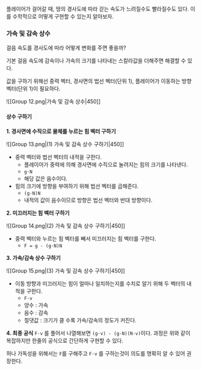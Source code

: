 플레이어가 걸어갈 때, 땅의 경사도에 따라 걷는 속도가 느려질수도 빨라질수도 있다. 
이를 수학적으로 어떻게 구현할 수 있는지 알아보자.


### 가속 및 감속 상수
걸음 속도를 경사도에 따라 어떻게 변화를 주면 좋을까?

기본 걸음 속도에 감속이나 가속의 크기를 나타내는 스칼라값을 더해주면 해결할 수 있다.

값을 구하기 위해선 중력 벡터, 경사면의 법선 벡터(단위 1), 플레이어가 이동하는 방향 벡터(단위 1)이 필요하다.

![[Group 12.png|가속 및 감속 상수|450]]

#### 상수 구하기
**1. 경사면에 수직으로 물체를 누르는 힘 벡터 구하기**

![[Group 13.png|(1) 가속 및 감속 상수 구하기|450]]
- 중력 벡터와 법선 벡터의 내적을 구한다.
	- 플레이어가 중력에 의해 경사면에 수직으로 눌려지는 힘의 크기를 나타낸다.
	- `g⋅N`
	- 해당 값은 음수이다.
- 힘의 크기에 방향을 부여하기 위해 법선 벡터를 곱해준다.
	- `(g⋅N)N`
	- 내적의 값이 음수이므로 방향은 법선 벡터와 반대 방향이다.

**2. 미끄러지는 힘 벡터 구하기**

![[Group 14.png|(2) 가속 및 감속 상수 구하기|450]]
- 중력 벡터와 누르는 힘 벡터를 빼서 미끄러지는 힘 벡터를 구한다.
	- `F = g - (g⋅N)N`

**3. 가속/감속 상수 구하기**

![[Group 15.png|(3) 가속 및 감속 상수 구하기|450]]
- 이동 방향과 미끄러지는 힘이 얼마나 일치하는지를 수치로 알기 위해 두 벡터의 내적을 구한다.
	- `F⋅v` 
	- 양수 : 가속
	- 음수 : 감속
	- 절댓값 : 크기가 클 수록 가속/감속의 정도가 커진다.

**4. 최종 공식**
`F⋅v` 를 풀어서 나열해보면 `(g·v) - (g·N)(N·v)`이다.
과정은 위와 같이 복잡하지만 한줄의 공식으로 간단하게 구현할 수 있다.

허나 가독성을 위해서는 `F`를 구해주고 `F⋅v` 를 구하는것이 의도를 명확히 알 수 있어 권장한다.